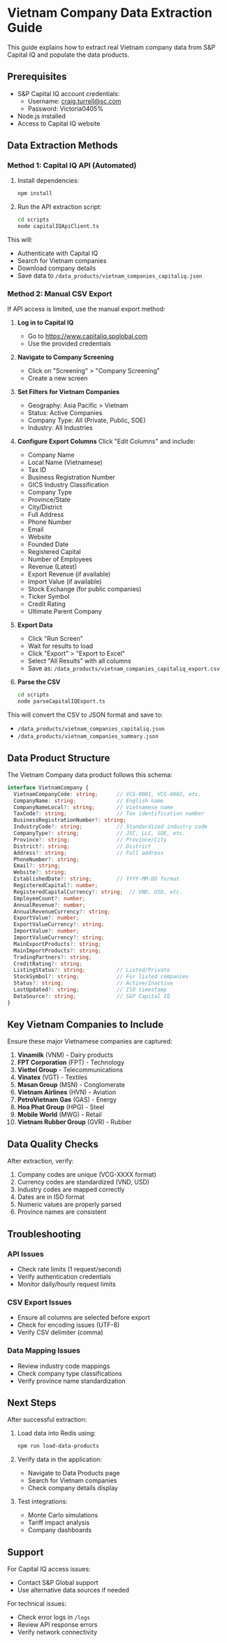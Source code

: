 # Vietnam Company Data Extraction Guide

This guide explains how to extract real Vietnam company data from S&P Capital IQ and populate the data products.

## Prerequisites

- S&P Capital IQ account credentials:
  - Username: craig.turrell@sc.com  
  - Password: Victoria0405%
- Node.js installed
- Access to Capital IQ website

## Data Extraction Methods

### Method 1: Capital IQ API (Automated)

1. Install dependencies:
   ```bash
   npm install
   ```

2. Run the API extraction script:
   ```bash
   cd scripts
   node capitalIQApiClient.ts
   ```

This will:
- Authenticate with Capital IQ
- Search for Vietnam companies
- Download company details
- Save data to `/data_products/vietnam_companies_capitaliq.json`

### Method 2: Manual CSV Export

If API access is limited, use the manual export method:

1. **Log in to Capital IQ**
   - Go to https://www.capitaliq.spglobal.com
   - Use the provided credentials

2. **Navigate to Company Screening**
   - Click on "Screening" > "Company Screening"
   - Create a new screen

3. **Set Filters for Vietnam Companies**
   - Geography: Asia Pacific > Vietnam
   - Status: Active Companies
   - Company Type: All (Private, Public, SOE)
   - Industry: All Industries

4. **Configure Export Columns**
   Click "Edit Columns" and include:
   - Company Name
   - Local Name (Vietnamese)
   - Tax ID
   - Business Registration Number
   - GICS Industry Classification
   - Company Type
   - Province/State
   - City/District
   - Full Address
   - Phone Number
   - Email
   - Website
   - Founded Date
   - Registered Capital
   - Number of Employees
   - Revenue (Latest)
   - Export Revenue (if available)
   - Import Value (if available)
   - Stock Exchange (for public companies)
   - Ticker Symbol
   - Credit Rating
   - Ultimate Parent Company

5. **Export Data**
   - Click "Run Screen"
   - Wait for results to load
   - Click "Export" > "Export to Excel"
   - Select "All Results" with all columns
   - Save as: `/data_products/vietnam_companies_capitaliq_export.csv`

6. **Parse the CSV**
   ```bash
   cd scripts
   node parseCapitalIQExport.ts
   ```

This will convert the CSV to JSON format and save to:
- `/data_products/vietnam_companies_capitaliq.json`
- `/data_products/vietnam_companies_summary.json`

## Data Product Structure

The Vietnam Company data product follows this schema:

```typescript
interface VietnamCompany {
  VietnamCompanyCode: string;      // VCG-0001, VCG-0002, etc.
  CompanyName: string;             // English name
  CompanyNameLocal?: string;       // Vietnamese name
  TaxCode?: string;                // Tax identification number
  BusinessRegistrationNumber?: string;
  IndustryCode?: string;           // Standardized industry code
  CompanyType?: string;            // JSC, LLC, SOE, etc.
  Province?: string;               // Province/City
  District?: string;               // District
  Address?: string;                // Full address
  PhoneNumber?: string;
  Email?: string;
  Website?: string;
  EstablishedDate?: string;        // YYYY-MM-DD format
  RegisteredCapital?: number;      
  RegisteredCapitalCurrency?: string;  // VND, USD, etc.
  EmployeeCount?: number;
  AnnualRevenue?: number;
  AnnualRevenueCurrency?: string;
  ExportValue?: number;
  ExportValueCurrency?: string;
  ImportValue?: number;
  ImportValueCurrency?: string;
  MainExportProducts?: string;
  MainImportProducts?: string;
  TradingPartners?: string;
  CreditRating?: string;
  ListingStatus?: string;          // Listed/Private
  StockSymbol?: string;            // For listed companies
  Status?: string;                 // Active/Inactive
  LastUpdated?: string;            // ISO timestamp
  DataSource?: string;             // S&P Capital IQ
}
```

## Key Vietnam Companies to Include

Ensure these major Vietnamese companies are captured:

1. **Vinamilk** (VNM) - Dairy products
2. **FPT Corporation** (FPT) - Technology
3. **Viettel Group** - Telecommunications
4. **Vinatex** (VGT) - Textiles
5. **Masan Group** (MSN) - Conglomerate
6. **Vietnam Airlines** (HVN) - Aviation
7. **PetroVietnam Gas** (GAS) - Energy
8. **Hoa Phat Group** (HPG) - Steel
9. **Mobile World** (MWG) - Retail
10. **Vietnam Rubber Group** (GVR) - Rubber

## Data Quality Checks

After extraction, verify:

1. Company codes are unique (VCG-XXXX format)
2. Currency codes are standardized (VND, USD)
3. Industry codes are mapped correctly
4. Dates are in ISO format
5. Numeric values are properly parsed
6. Province names are consistent

## Troubleshooting

### API Issues
- Check rate limits (1 request/second)
- Verify authentication credentials
- Monitor daily/hourly request limits

### CSV Export Issues
- Ensure all columns are selected before export
- Check for encoding issues (UTF-8)
- Verify CSV delimiter (comma)

### Data Mapping Issues
- Review industry code mappings
- Check company type classifications
- Verify province name standardization

## Next Steps

After successful extraction:

1. Load data into Redis using:
   ```bash
   npm run load-data-products
   ```

2. Verify data in the application:
   - Navigate to Data Products page
   - Search for Vietnam companies
   - Check company details display

3. Test integrations:
   - Monte Carlo simulations
   - Tariff impact analysis
   - Company dashboards

## Support

For Capital IQ access issues:
- Contact S&P Global support
- Use alternative data sources if needed

For technical issues:
- Check error logs in `/logs`
- Review API response errors
- Verify network connectivity